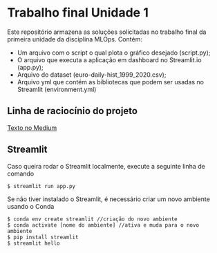 # Trabalho final Unidade 1
Este repositório armazena as soluções solicitadas no trabalho final da primeira unidade da disciplina MLOps.
Contém:
- Um arquivo com o script o qual plota o gráfico desejado (script.py);
- O arquivo que executa a aplicação em dashboard no Streamlit.io (app.py);
- Arquivo do dataset (euro-daily-hist_1999_2020.csv);
- Arquivo yml que contém as bibliotecas que podem ser usadas no Streamlit (environment.yml)

## Linha de raciocínio do projeto
[Texto no Medium](https://medium.com/@joaquimchianca/gr%C3%A1fico-valoriza%C3%A7%C3%A3o-assustadora-do-euro-em-um-ano-de-pandemia-fb331c859c42)

## Streamlit
Caso queira rodar o Streamlit localmente, execute a seguinte linha de comando

    $ streamlit run app.py

Se não tiver instalado o Streamlit, é necessário criar um novo ambiente usando o Conda

    $ conda env create streamlit //criação do novo ambiente
    $ conda activate [nome do ambiente] //ativa e muda para o novo ambiente
    $ pip install streamlit
    $ streamlit hello

